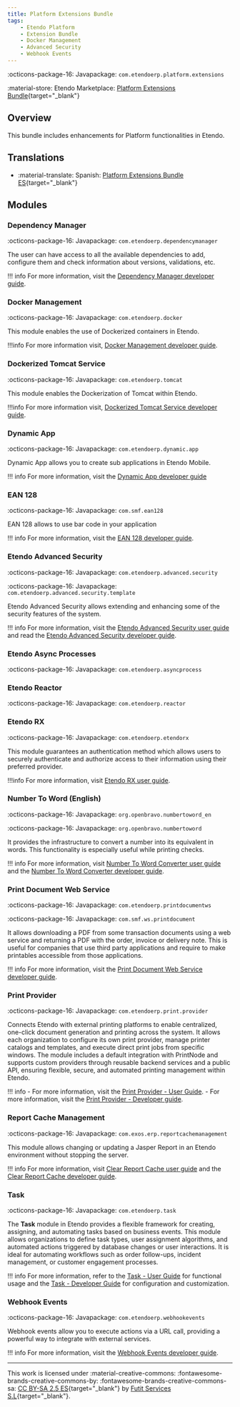 ```yaml
---
title: Platform Extensions Bundle
tags:
    - Etendo Platform
    - Extension Bundle
    - Docker Management
    - Advanced Security
    - Webhook Events
---
```


:octicons-package-16: Javapackage: `com.etendoerp.platform.extensions`

:material-store: Etendo Marketplace:  [Platform Extensions Bundle](https://marketplace.etendo.cloud/#/product-details?module=5AE4A287F2584210876230321FBEE614){target="_blank"}

## Overview
This bundle includes enhancements for Platform functionalities in Etendo.

## Translations
-  :material-translate: Spanish: [Platform Extensions Bundle ES](https://marketplace.etendo.cloud/#/product-details?module=3789DBA46FC54FDF96CD7D298203A3E9){target="_blank"}

## Modules

### Dependency Manager

:octicons-package-16: Javapackage: `com.etendoerp.dependencymanager`

The user can have access to all the available dependencies to add, configure them and check information about versions, validations, etc.

!!! info
    For more information, visit the [Dependency Manager developer guide](../../../../../developer-guide/etendo-classic/bundles/platform/dependency-manager.md).

### Docker Management 

:octicons-package-16: Javapackage: `com.etendoerp.docker`

This module enables the use of Dockerized containers in Etendo.

!!!info
    For more information visit, [Docker Management developer guide](../../../../../developer-guide/etendo-classic/bundles/platform/docker-management.md). 

### Dockerized Tomcat Service

:octicons-package-16: Javapackage: `com.etendoerp.tomcat`

This module enables the Dockerization of Tomcat within Etendo.

!!!info
    For more information visit, [Dockerized Tomcat Service developer guide](../../../../../developer-guide/etendo-classic/bundles/platform/dockerized-tomcat-service.md).

### Dynamic App 

:octicons-package-16: Javapackage: `com.etendoerp.dynamic.app`

Dynamic App allows you to create sub applications in Etendo Mobile.

!!! info
    For more information, visit the [Dynamic App developer guide](../../../../../developer-guide/etendo-classic/bundles/platform/dynamic-app.md)

### EAN 128

:octicons-package-16: Javapackage: `com.smf.ean128`

EAN 128 allows to use bar code in your application

!!! info
    For more information, visit the [EAN 128 developer guide](../../../../../developer-guide/etendo-classic/bundles/platform/overview.md#ean-128).

### Etendo Advanced Security

:octicons-package-16: Javapackage: `com.etendoerp.advanced.security`

:octicons-package-16: Javapackage: `com.etendoerp.advanced.security.template`

Etendo Advanced Security allows extending and enhancing some of the security features of the system.

!!! info
    For more information, visit the [Etendo Advanced Security user guide](../../../../../user-guide/etendo-classic/optional-features/bundles/platform-extensions/etendo-advanced-security.md) and read the [Etendo Advanced Security developer guide](../../../../..//developer-guide/etendo-classic/bundles/platform/overview.md#etendo-advanced-security).

### Etendo Async Processes

:octicons-package-16: Javapackage: `com.etendoerp.asyncprocess`

### Etendo Reactor

:octicons-package-16: Javapackage: `com.etendoerp.reactor`

### Etendo RX

:octicons-package-16: Javapackage: `com.etendoerp.etendorx`

This module guarantees an authentication method which allows users to securely authenticate and authorize access to their information using their preferred provider.

!!!info
    For more information, visit [Etendo RX user guide](../platform-extensions/etendo-rx.md).


### Number To Word (English)

:octicons-package-16: Javapackage: `org.openbravo.numbertoword_en`

:octicons-package-16: Javapackage: `org.openbravo.numbertoword`

It provides the infrastructure to convert a number into its equivalent in words. This functionality is especially useful while printing checks.

!!! info
    For more information, visit [Number To Word Converter user guide](../../../../../user-guide/etendo-classic/basic-features/general-setup/application.md#number-to-word-converter) and the [Number To Word Converter developer guide](../../../../../developer-guide/etendo-classic/bundles/platform/overview.md#number-to-word-english).

### Print Document Web Service

:octicons-package-16: Javapackage: `com.etendoerp.printdocumentws`

:octicons-package-16: Javapackage: `com.smf.ws.printdocument`

It allows downloading a PDF from some transaction documents using a web service and returning a PDF with the order, invoice or delivery note. This is useful for companies that use third party applications and require to make printables accessible from those applications.

!!! info
    For more information, visit the [Print Document Web Service developer guide](../../../../../developer-guide/etendo-classic/bundles/platform/overview.md#print-document-web-service). 


### Print Provider
:octicons-package-16: Javapackage: `com.etendoerp.print.provider`

Connects Etendo with external printing platforms to enable centralized, one-click document generation and printing across the system. It allows each organization to configure its own print provider, manage printer catalogs and templates, and execute direct print jobs from specific windows. The module includes a default integration with PrintNode and supports custom providers through reusable backend services and a public API, ensuring flexible, secure, and automated printing management within Etendo.

!!! info
    - For more information, visit the [Print Provider - User Guide](./print-provider.md).
    - For more information, visit the [Print Provider - Developer guide](../../../../../developer-guide/etendo-classic/bundles/platform/print-provider.md).


### Report Cache Management

:octicons-package-16: Javapackage: `com.exos.erp.reportcachemanagement`

This module allows changing or updating a Jasper Report in an Etendo environment without stopping the server.

!!! info
    For more information, visit [Clear Report Cache user guide](../../../../../user-guide/etendo-classic/basic-features/general-setup/clear-report-cache.md) and the [Clear Report Cache developer guide](../../../../../developer-guide/etendo-classic/bundles/platform/overview.md#report-cache-management).  

### Task

:octicons-package-16: Javapackage: `com.etendoerp.task`

The **Task** module in Etendo provides a flexible framework for creating, assigning, and automating tasks based on business events. This module allows organizations to define task types, user assignment algorithms, and automated actions triggered by database changes or user interactions. It is ideal for automating workflows such as order follow-ups, incident management, or customer engagement processes.

!!! info
    For more information, refer to the [Task - User Guide](./task.md) for functional usage and the [Task - Developer Guide](../../../../../developer-guide/etendo-classic/bundles/platform/task.md) for configuration and customization.

### Webhook Events

:octicons-package-16: Javapackage: `com.etendoerp.webhookevents`

Webhook events allow you to execute actions via a URL call, providing a powerful way to integrate with external services.

!!! info
    For more information, visit the [Webhook Events developer guide](../../../../../developer-guide/etendo-classic/bundles/platform/etendo-webhooks.md).  

---
This work is licensed under :material-creative-commons: :fontawesome-brands-creative-commons-by: :fontawesome-brands-creative-commons-sa: [ CC BY-SA 2.5 ES](https://creativecommons.org/licenses/by-sa/2.5/es/){target="_blank"} by [Futit Services S.L](https://etendo.software){target="_blank"}.